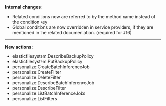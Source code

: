 **Internal changes:**

- Related conditions now are referred to by the method name instead of the condition key
- Global conditions are now overridden in service providers, if they are mentioned in the related documentation. (required for #16)

---

**New actions:**

- elasticfilesystem:DescribeBackupPolicy
- elasticfilesystem:PutBackupPolicy
- personalize:CreateBatchInferenceJob
- personalize:CreateFilter
- personalize:DeleteFilter
- personalize:DescribeBatchInferenceJob
- personalize:DescribeFilter
- personalize:ListBatchInferenceJobs
- personalize:ListFilters
